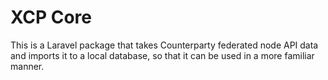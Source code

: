 # XCP Core

This is a Laravel package that takes Counterparty federated node API data and imports it to a local database, so that it can be used in a more familiar manner.